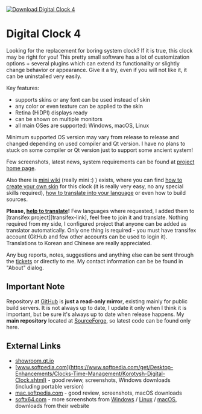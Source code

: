 [![Download Digital Clock 4](https://img.shields.io/sourceforge/dm/digitalclock4?logo=sourceforge)](https://sourceforge.net/projects/digitalclock4/files/)

Digital Clock 4
===============

Looking for the replacement for boring system clock? If it is true, this clock may be right for you! This pretty small software has a lot of customization options + several plugins which can extend its functionality or slightly change behavior or appearance. Give it a try, even if you will not like it, it can be uninstalled very easily.

Key features:

* supports skins or any font can be used instead of skin
* any color or even texture can be applied to the skin
* Retina (HiDPI) displays ready
* can be shown on multiple monitors
* all main OSes are supported: Windows, macOS, Linux

Minimum supported OS version may vary from release to release and changed depending on used compiler and Qt version.
I have no plans to stuck on some compiler or Qt version just to support some ancient system!

Few screenshots, latest news, system requirements can be found at [project home page](https://digitalclock4.sourceforge.io/).

Also there is [mini wiki](https://sourceforge.net/p/digitalclock4/wiki/) (really mini :) ) exists, where you can find [how to create your own skin](https://sourceforge.net/p/digitalclock4/wiki/How%20to%20create%20skin/) for this clock (it is really very easy, no any special skills required), [how to translate into your language](https://sourceforge.net/p/digitalclock4/wiki/How%20to%20translate/) or even how to build sources.

**Please, [help to translate](https://www.transifex.com/nick-korotysh/digitalclock4/)!** Few languages where requested, I added them to [transifex project][transifex-link], feel free to join it and translate. Nothing required from my side, I configured project that anyone can be added as translator automatically. Only one thing is required - you must have transifex account (GitHub and few other accounts can be used to login it). Translations to Korean and Chinese are really appreciated.

Any bug reports, notes, suggestions and anything else can be sent through the [tickets](https://sourceforge.net/p/digitalclock4/tickets/) or directly to me. My contact information can be be found in "About" dialog.

Important Note
--------------

Repository at [GitHub](https://github.com/Kolcha/DigitalClock4) is **just a read-only mirror**, existing mainly for public build servers. It is not always up to date, I update it only when I think it is important, but be sure it's always up to date when release happens. My **main repository** located at [SourceForge](https://sourceforge.net/p/digitalclock4/code/), so latest code can be found only here.

External Links
--------------

* [showroom.qt.io](https://showroom.qt.io/digital-clock/)
* [www.softpedia.com](https://www.softpedia.com/get/Desktop-Enhancements/Clocks-Time-Management/Korotysh-Digital-Clock.shtml) - good review, screenshots, Windows downloads (including portable version)
* [mac.softpedia.com](https://mac.softpedia.com/get/Utilities/Digital-Clock-Nick-Korotysh.shtml) - good review, screenshots, macOS downloads
* [softx64.com](https://www.softx64.com/windows/digital-clock.html) - more screenshots from [Windows](https://www.softx64.com/windows/digital-clock.html) / [Linux](https://www.softx64.com/linux/digital-clock-for-linux.html) / [macOS](https://www.softx64.com/mac/digital-clock-for-mac.html), downloads from their website
